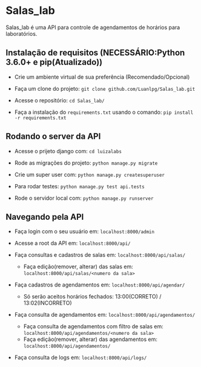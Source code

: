 # Salas_lab

Salas_lab é uma API para controle de agendamentos de horários para laboratórios.


## Instalação de requisitos (NECESSÁRIO:Python 3.6.0+ e pip(Atualizado))

- Crie um ambiente virtual de sua preferência (Recomendado/Opcional)

- Faça um clone do projeto: `git clone github.com/Luanlpg/Salas_lab.git`

- Acesse o repositório: `cd Salas_lab/`

- Faça a instalação do `requirements.txt` usando o comando: `pip install -r requirements.txt`

## Rodando o server da API

- Acesse o prijeto django com: `cd luizalabs`

- Rode as migrações do projeto: `python manage.py migrate`

- Crie um super user com: `python manage.py createsuperuser`

- Para rodar testes: `python manage.py test api.tests`

- Rode o servidor local com: `python manage.py runserver`

## Navegando pela API

- Faça login com o seu usuário em: `localhost:8000/admin`

- Acesse a root da API em: `localhost:8000/api/`

- Faça consultas e cadastros de salas em: `localhost:8000/api/salas/`
    - Faça edição(remover, alterar) das salas em: `localhost:8000/api/salas/<numero da sala>`

- Faça cadastros de agendamentos em: `localhost:8000/api/agendar/`
    - Só serão aceitos horários fechados:
        13:00(CORRETO)  /  13:02(INCORRETO)

- Faça consulta de agendamentos em: `localhost:8000/api/agendamentos/`
    - Faça consulta de agendamentos com filtro de salas em: `localhost:8000/api/agendamentos/<numero da sala>`
    - Faça edição(remover, alterar) das agendamentos em: `localhost:8000/api/agendamentos/`

- Faça consulta de logs em: `localhost:8000/api/logs/`
